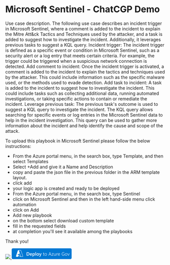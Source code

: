 # Microsoft Sentinel - ChatCGP Demo


Use case description.
The following use case describes an incident trigger in Microsoft Sentinel, where a comment is added to the incident to explain the Mitre Att&ck Tactics and Techniques used by the attacker, and a task is added to suggest how to investigate the incident. Additionally, it leverages previous tasks to suggest a KQL query.
Incident trigger: The incident trigger is defined as a specific event or condition in Microsoft Sentinel, such as a security alert or a log entry that meets certain criteria. For example, the trigger could be triggered when a suspicious network connection is detected.
Add comment to incident: Once the incident trigger is activated, a comment is added to the incident to explain the tactics and techniques used by the attacker. This could include information such as the specific malware used, or the methods used to evade detection.
Add task to incident: A task is added to the incident to suggest how to investigate the incident. This could include tasks such as collecting additional data, running automated investigations, or taking specific actions to contain or remediate the incident.
Leverage previous task: The previous task's outcome is used to suggest a KQL query to investigate the incident. The KQL query allows searching for specific events or log entries in the Microsoft Sentinel data to help in the incident investigation. This query can be used to gather more information about the incident and help identify the cause and scope of the attack.

To upload this playbook in Microsoft Sentinel please follow the below instructions:
- From the Azure portal menu, in the search box, type Template, and then select Templates
- Select +Add and give it a Name and Description
- copy and paste the json file in the previous folder in the ARM template layout.
- click add
- your logic app is created and ready to be deployed
- From the Azure portal menu, in the search box, type Sentinel 
- click on Microsoft Sentinel and then in the left hand-side menu click automation 
- click on Add
- Add new playbook
- on the bottom select download custom template
- fill in the requested fields
- at completion you'll see it available among the playbooks

Thank you!

<a href="https://portal.azure.com/#create/Microsoft.Template/uri/https%3A%2F%2Fraw.githubusercontent.com%2Fformat81%2FMicrosoftSentinel-ChatGPT-playbook%2Fmain%2Fazuredeploy.json" target="_blank">
    <img src="https://aka.ms/deploytoazurebutton"/>
</a>
<a href="https://portal.azure.com/#create/Microsoft.Template/uri/https%3A%2F%2Fraw.githubusercontent.com%2Fformat81%2FMicrosoftSentinel-ChatGPT-playbook%2Fmain%2Fazuredeploy.json" target="_blank">
<img src="https://raw.githubusercontent.com/Azure/azure-quickstart-templates/master/1-CONTRIBUTION-GUIDE/images/deploytoazuregov.png"/>
</a>



